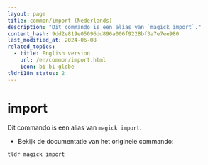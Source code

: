 ```yaml
---
layout: page
title: common/import (Nederlands)
description: "Dit commando is een alias van `magick import`."
content_hash: 9dd2e819e05096dd896a006f9228bf3a7e7ee980
last_modified_at: 2024-06-08
related_topics:
  - title: English version
    url: /en/common/import.html
    icon: bi bi-globe
tldri18n_status: 2
---
```

# import

Dit commando is een alias van `magick import`.

- Bekijk de documentatie van het originele commando:

`tldr magick import`
